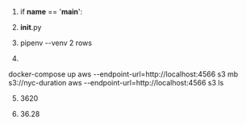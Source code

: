 01. if __name__ == '__main__':

02. __init__.py

03. pipenv --venv
2 rows

04. 
docker-compose up
aws --endpoint-url=http://localhost:4566 s3 mb s3://nyc-duration
aws --endpoint-url=http://localhost:4566 s3 ls

05. 3620

06. 36.28